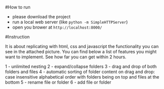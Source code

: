 #How to run

 - please download the project
 - run a local web server (like `python -m SimpleHTTPServer`)
 - open you brower at `http://localhost:8000/`

#Instruction

 It is about replicating with html, css and javascript the functionality you can see in the attached picture. 
 You can find below a list of features you might want to implement. 
 See how far you can get within 2 hours.

1 - unlimited nesting
2 - expand/collapse folders
3 - drag and drop of both folders and files
4 - automatic sorting of folder content on drag and drop: case insensitive alphabetical order with folders being on top and files at the bottom
5 - rename file or folder
6 - add file or folder

